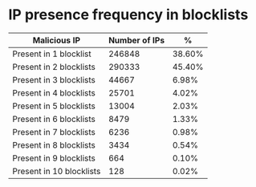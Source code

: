 # IP presence frequency in blocklists
| Malicious IP | Number of IPs | % |
|----|----|----|
| Present in 1 blocklist | 246848 | 38.60% |
| Present in 2 blocklists | 290333 | 45.40% |
| Present in 3 blocklists | 44667 | 6.98% |
| Present in 4 blocklists | 25701 | 4.02% |
| Present in 5 blocklists | 13004 | 2.03% |
| Present in 6 blocklists | 8479 | 1.33% |
| Present in 7 blocklists | 6236 | 0.98% |
| Present in 8 blocklists | 3434 | 0.54% |
| Present in 9 blocklists | 664 | 0.10% |
| Present in 10 blocklists | 128 | 0.02% |
